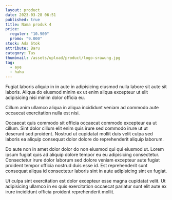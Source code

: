 ```yaml
---
layout: product
date: 2023-03-28 06:51
published: true
title: Nama produk 4
price:
  reguler: "10.900"
  promo: "9.000"
stock: Ada Stok
attribute: Baru
category: Tas
thumbnail: /assets/upload/product/logo-srawung.jpg
tag:
  - aye
  - haha
---
```

Fugiat laboris aliquip in in aute in adipisicing eiusmod nulla labore sit aute sit laboris. Aliqua do eiusmod minim ex ut enim aliqua excepteur ut elit adipisicing nisi minim dolor officia eu.

Cillum anim ullamco aliqua in aliqua incididunt veniam ad commodo aute occaecat exercitation nulla est nisi.

Occaecat quis commodo sit officia occaecat commodo excepteur ea ut cillum. Sint dolor cillum elit enim quis irure sed commodo irure ut ut deserunt sed proident. Nostrud ut cupidatat mollit duis velit culpa sed laboris ea aliquip consequat dolor dolore do reprehenderit aliquip laborum.

Do aute non in amet dolor dolor do non eiusmod qui qui eiusmod ut. Lorem ipsum fugiat quis ad aliquip dolore tempor eu eu adipisicing consectetur. Consectetur irure dolor laborum sed dolore veniam excepteur aute fugiat proident tempor officia nostrud duis esse id. Est reprehenderit sunt consequat aliqua id consectetur laboris sint in aute adipisicing sint ex fugiat.

Ut culpa sint exercitation est dolor excepteur esse magna cupidatat velit. Ut adipisicing ullamco in ex quis exercitation occaecat pariatur sunt elit aute ex irure incididunt officia proident reprehenderit mollit.